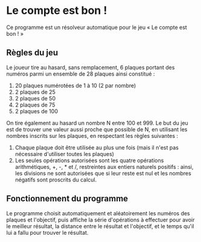 # Le compte est bon !

Ce programme est un résolveur automatique pour le jeu « Le compte est bon ! »

## Règles du jeu

Le joueur tire au hasard, sans remplacement, 6 plaques portant des numéros parmi un ensemble de 28 plaques ainsi constitué :

1. 20 plaques numérotées de 1 à 10 (2 par nombre)
2.  2 plaques de 25
3. 2 plaques de 50
4. 2 plaques de 75
5. 2 plaques de 100

On tire également au hasard un nombre N entre 100 et 999. Le but du jeu est de trouver une valeur aussi proche que possible de N, en utilisant les nombres inscrits sur les plaques, en respectant les règles suivantes :

1. Chaque plaque doit être utilisée au plus une fois (mais il n'est pas nécessaire d'utiliser toutes les plaques)
2. Les seules opérations autorisées sont les quatre opérations arithmétiques, +, -, * et /, restreintes aux entiers naturels positifs : ainsi, les divisions ne sont autorisées que si leur reste est nul et les nombres négatifs sont proscrits du calcul.

## Fonctionnement du programme

Le programme choisit automatiquement et aléatoirement les numéros des plaques et l'objectif, puis affiche la série d'opérations à effectuer pour avoir le meilleur résultat, la distance entre le résultat et l'objectif, et le temps qu'il lui a fallu pour trouver le résultat.